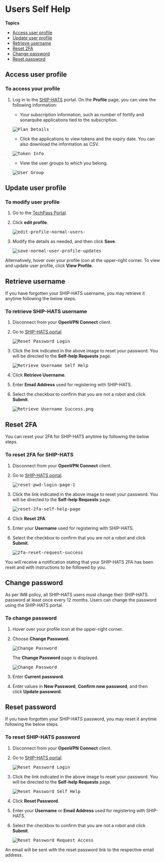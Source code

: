 # Users Self Help

**Topics**
- [Access user profile](#access-user-profile)
- [Update user profile](#update-user-profile)
- [Retrieve username](#retrieve-username)
- [Reset 2FA](#reset-2fa)
- [Change password](#change-password)
- [Reset password](#reset-password)


## Access user profile

### To access your profile

1. Log in to the [SHIP-HATS](https://www.ship.gov.sg/) portal.
    On the **Profile** page, you can view the following information:
    - Your subscription information, such as number of fortify and sonarqube applications tied to the subscription.

    <kbd>![Plan Details](./images/plan-details.png ':size=100%')</kbd>
    - Click the applications to view tokens and the expiry date. You can also download the information as CSV.

    <kbd>![Token Info](./images/view-users-token.png ':size=100%')</kbd>
    - View the user groups to which you belong.

    <kbd>![User Group](./images/user-group-profile.png ':size=100%')</kbd>



## Update user profile

### To modify user profile
1. Go to the [TechPass Portal](https://portal.techpass.gov.sg/secure/account/profile).

1. Click **edit profile**.

    <kbd>![edit-profile-normal-users-](./images/editprofilegsib.png ':size=75%')</kbd>

2. Modify the details as needed, and then click **Save**. 

    <kbd>![save-normal-user-profile-updates](./images/editprofilegsib2.png ':size=75%')</kbd>

Alternatively, hover over your profile icon at the upper-right corner. To view and update user profile, click **View Profile**.


## Retrieve username
If you have forgotten your SHIP-HATS username, you may retrieve it anytime following the below steps.

### To retrieve SHIP-HATS username

1. Disconnect from your **OpenVPN Connect** client.
2. Go to [SHIP-HATS portal](https://www.ship.gov.sg/).

    <kbd>![Reset Password Login](./images/reset-pwd-login-page-1.png ':size=75%')</kbd>

3. Click the link indicated in the above image to reset your password. You will be directed to the **Self-help Requests** page.

    <kbd>![Retrieve Username Self Help](./images/retrieve-username-self-help-page.png ':size=75%')</kbd>

4. Click **Retrieve Username**.
5. Enter **Email Address** used for registering with SHIP-HATS.
6. Select the checkbox to confirm that you are not a robot and click **Submit**.

    <kbd>![Retrieve Username Success.png](./images/retrieve-username-request-success-1.png ':size=75%')</kbd>



## Reset 2FA
You can reset your 2FA for SHIP-HATS anytime by following the below steps.

### To reset 2FA for SHIP-HATS

1. Disconnect from your **OpenVPN Connect** client.
2. Go to [SHIP-HATS portal](https://www.ship.gov.sg/).

    <kbd>![reset-pwd-login-page-1](./images/reset-pwd-login-page-1.png ':size=75%')</kbd>

3. Click the link indicated in the above image to reset your password. You will be directed to the **Self-help Requests** page.

    <kbd>![reset-2fa-self-help-page](./images/reset-2fa-self-help-page.png ':size=75%')</kbd>

4. Click **Reset 2FA**.
5. Enter your **Username** used for registering with SHIP-HATS.
6. Select the checkbox to confirm that you are not a robot and click **Submit**.

    <kbd>![2fa-reset-request-success](./images/2fa-reset-request-success.png ':size=75%')</kbd>

You will receive a notification stating that your SHIP-HATS 2FA has been reset and with instructions to be followed by you.



## Change password
As per IM8 policy, all SHIP-HATS users must change their SHIP-HATS password at least once every 12 months. Users can change the password using the SHIP-HATS portal.

### To change password

1. Hover over your profile icon at the upper-right corner.
2. Choose **Change Password.**

    <kbd>![Change Password](./images/change-password-user.png ':size=75%')</kbd>

    The **Change Password** page is displayed.

    <kbd>![Change Password](./images/change-pwd.png ':size=75%')</kbd>

3. Enter **Current password**.
4. Enter values in **New Password**, **Confirm new password**, and then click **Update password**.

## Reset password
If you have forgotten your SHIP-HATS password, you may reset it anytime following the below steps.

### To reset SHIP-HATS password

1. Disconnect from your **OpenVPN Connect** client.
2. Go to [SHIP-HATS portal](https://www.ship.gov.sg/).

    <kbd>![Reset Password Login](./images/reset-pwd-login-page-1.png ':size=75%')</kbd>

3. Click the link indicated in the above image to reset your password. You will be directed to the **Self-help Requests** page.

    <kbd>![Reset Password Self Help](./images/reset-pwd-self-help-page.png ':size=75%')</kbd>

1. Click **Reset Password**.
2. Enter your **Username** or **Email Address** used for registering with SHIP-HATS.
3. Select the checkbox to confirm that you are not a robot and click **Submit**.

    <kbd>![Reset Password Request Access](./images/reset-pwd-link-request-success.png ':size=75%')</kbd>

An email will be sent with the reset password link to the respective email address.
